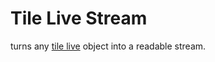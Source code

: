 Tile Live Stream
===

turns any [tile live](https://github.com/mapbox/tilelive.js) object into a readable stream.